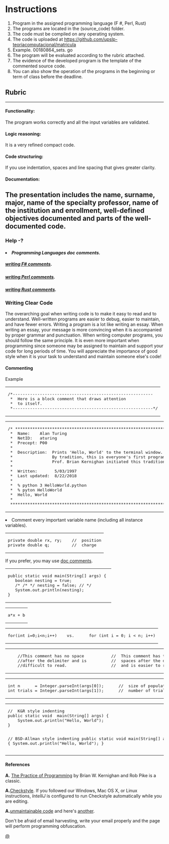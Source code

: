 # Instructions
1. Program in the assigned programming language (F #, Perl, Rust)
2. The programs are located in the (source_code) folder.
3. The code must be compiled on any operating system.
4. The code is uploaded at https://github.com/upslp-teoriacomputacional/matricula
5. Example. 00180864_sets. go
6. The program will be evaluated according to the rubric attached.
7. The evidence of the developed program is the template of the commented source code.
8. You can also show the operation of the programs in the beginning or term of class before the deadline.

## Rubric
---
#### Functionality:
The program works correctly and all the input variables are validated.
#### Logic reasoning:
It is a very refined compact code.
#### Code structuring:
If you use indentation, spaces and line spacing that gives greater clarity.
#### Documentation:
The presentation includes the name, surname, major, name of the specialty professor, name of the institution and enrollment, well-defined objectives documented and parts of the well-documented code.
---

### Help -?
#### <li><em>Programming Languages doc comments.</em>

##### <a href = "https://fsharp.org/learn/">writing F# comments</a>.


##### <a href = "https://perldoc.perl.org/perl.html"> writing Perl comments</a>.


##### <a href = "https://www.rust-lang.org/learn"> writing Rust comments</a>.



### Writing Clear Code

The overarching goal when writing code is to make it easy to read and to understand. Well-written programs are easier to debug, easier to maintain, and have 
fewer errors. Writing a program is a lot like writing an essay. When writing an essay, your message is more convincing when it is accompanied by proper grammar and punctuation. When writing computer programs, you should follow the same principle. It is even more important when programming since someone may be assigned to maintain and support your code for long periods of time. You will appreciate the importance of good style when it is your task to understand and maintain someone else's code!

#### Commenting

Example
<table>
<TR><TD><pre>
/*---------------------------------------------------------
 *  Here is a block comment that draws attention
 *  to itself.
 *---------------------------------------------------------*/
</pre></td></tr>
</table>

<table>
<TR><TD><pre>
/* *****************************************************************************
 *  Name:    Alan Turing
 *  NetID:   aturing
 *  Precept: P00
 *
 *  Description:  Prints 'Hello, World' to the terminal window.
 *                By tradition, this is everyone's first program.
 *                Prof. Brian Kernighan initiated this tradition in 1974.
 *
 *  Written:       5/03/1997
 *  Last updated:  8/22/2018
 *
 *  % python 3 HelloWorld.python
 *  % pyton HelloWorld
 *  Hello, World
 *
 **************************************************************************** */
</pre></td></tr>
</table>


<p><li> Comment every important variable name (including 
all instance variables).


<table>
<TR><TD><pre>
private double rx, ry;    //  position
private double q;         //  charge
</pre></td></tr>
</table>

If you prefer, you may use
<a href = "https://en.wikipedia.org/wiki/Structured_programming">doc comments</a>.


<table>
<TR><TD><pre>
public static void main(String[] args) { 
   boolean nesting = true;
   /* /* */ nesting = false; // */ 
   System.out.println(nesting);
} 
</pre></td></tr>
</table>


<table>
<TR><TD><pre>
a*x + b
</pre></td></tr>
</table>


<table>
<TR><TD><pre>
for(int i=0;i&lt;n;i++)    vs.      for (int i = 0; i < n; i++)
</pre></td></tr>
</table>


<table>
<TR><TD><pre>
    //This comment has no space           //  This comment has two 
    //after the delimiter and is          //  spaces after the delimiter
    //difficult to read.                  //  and is easier to read.
</pre></td></tr>
</table>


<table>
<TR><TD><pre>
int n      = Integer.parseInt(args[0]);      //  size of population
int trials = Integer.parseInt(args[1]);      //  number of trials
</pre></td></tr>
</table>


<table>
<TR><TD><pre>
//  K&R style indenting                   
public static void  main(String[] args) {
    System.out.println("Hello, World");
}

//  BSD-Allman style indenting
public static void main(String[] args)
{
    System.out.println("Hello, World");
}
</pre></td></tr>
</table>


#### References
<p><b>A.</b> <a href = "http://www.cs.princeton.edu/~bwk/tpop.webpage">The Practice
of Programming</a> by Brian W. Kernighan and Rob Pike is a classic.


<p><b>A.</b><a href = "http://checkstyle.sourceforge.net/">Checkstyle</a>.
If you followed our Windows, Mac OS X, or Linux instructions, <em>IntelliJ</em> is configured
to run Checkstyle automatically while you are editing.


<p><b>A.</b><a href = "http://mindprod.com/jgloss/unmain.html">unmaintainable code</a>
and here's <a href = "http://archive.is/Pn5hH">another</a>.


<p></p>
Don't be afraid of email harvesting, write your email properly and the page will perform programming obfuscation.

<a href="" target="\_blank">@</a> 
</small>
</body>